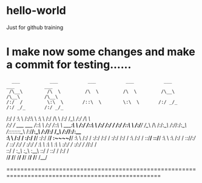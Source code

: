 # hello-world
Just for github training

I make now some changes and make a commit for testing......
==================================================================================================
      ___           ___           ___           ___           ___           ___           ___     
     /\__\         /\  \         /\  \         /\  \         /\__\         /\__\         /\__\    
    /:/  /         \:\  \       /::\  \        \:\  \       /:/ _/_       /:/ _/_       /:/ _/_   
   /:/  /           \:\  \     /:/\:\  \        \:\  \     /:/ /\  \     /:/ /\__\     /:/ /\  \  
  /:/  /  ___   ___ /::\  \   /:/ /::\  \   _____\:\  \   /:/ /::\  \   /:/ /:/ _/_   /:/ /::\  \ 
 /:/__/  /\__\ /\  /:/\:\__\ /:/_/:/\:\__\ /::::::::\__\ /:/__\/\:\__\ /:/_/:/ /\__\ /:/_/:/\:\__\
 \:\  \ /:/  / \:\/:/  \/__/ \:\/:/  \/__/ \:\~~\~~\/__/ \:\  \ /:/  / \:\/:/ /:/  / \:\/:/ /:/  /
  \:\  /:/  /   \::/__/       \::/__/       \:\  \        \:\  /:/  /   \::/_/:/  /   \::/ /:/  / 
   \:\/:/  /     \:\  \        \:\  \        \:\  \        \:\/:/  /     \:\/:/  /     \/_/:/  /  
    \::/  /       \:\__\        \:\__\        \:\__\        \::/  /       \::/  /        /:/  /   
     \/__/         \/__/         \/__/         \/__/         \/__/         \/__/         \/__/    

==================================================================================================
